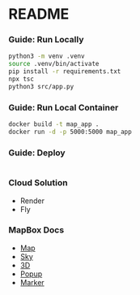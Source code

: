 # README

### Guide: Run Locally

```bash
python3 -m venv .venv
source .venv/bin/activate
pip install -r requirements.txt
npx tsc
python3 src/app.py
```

### Guide: Run Local Container

```bash
docker build -t map_app .
docker run -d -p 5000:5000 map_app
```

### Guide: Deploy

```bash

```

### Cloud Solution

-   Render
-   Fly

### MapBox Docs

-   [Map](https://docs.mapbox.com/mapbox-gl-js/api/map/)
-   [Sky](https://docs.mapbox.com/mapbox-gl-js/guides/globe/)
-   [3D](https://docs.mapbox.com/mapbox-gl-js/example/add-terrain/)
-   [Popup](https://docs.mapbox.com/mapbox-gl-js/api/markers/#popup)
-   [Marker](https://docs.mapbox.com/mapbox-gl-js/api/markers/#marker)
